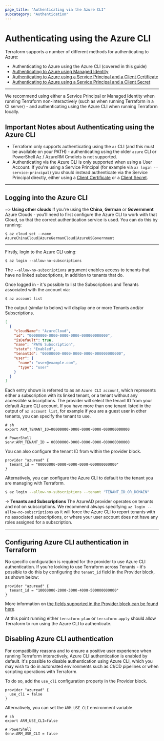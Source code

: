 ```yaml
---
page_title: "Authenticating via the Azure CLI"
subcategory: "Authentication"
---
```


# Authenticating using the Azure CLI

Terraform supports a number of different methods for authenticating to Azure:

* Authenticating to Azure using the Azure CLI (covered in this guide)
* [Authenticating to Azure using Managed Identity](managed_service_identity.html)
* [Authenticating to Azure using a Service Principal and a Client Certificate](service_principal_client_certificate.html)
* [Authenticating to Azure using a Service Principal and a Client Secret](service_principal_client_secret.html)

---

We recommend using either a Service Principal or Managed Identity when running Terraform non-interactively (such as when running Terraform in a CI server) - and authenticating using the Azure CLI when running Terraform locally.

## Important Notes about Authenticating using the Azure CLI

* Terraform only supports authenticating using the `az` CLI (and this must be available on your PATH) - authenticating using the older `azure` CLI or PowerShell Az / AzureRM Cmdlets is not supported.
* Authenticating via the Azure CLI is only supported when using a User Account. If you're using a Service Principal (for example via `az login --service-principal`) you should instead authenticate via the Service Principal directly, either using a [Client Certificate](service_principal_client_certificate.html) or a [Client Secret](service_principal_client_secret.html).

---

## Logging into the Azure CLI

~> **Using other clouds** If you're using the **China**, **German** or **Government** Azure Clouds - you'll need to first configure the Azure CLI to work with that Cloud, so that the correct authentication service is used.  You can do this by running:

```shell
$ az cloud set --name AzureChinaCloud|AzureGermanCloud|AzureUSGovernment
```

---

Firstly, login to the Azure CLI using:

```shell
$ az login --allow-no-subscriptions
```

The `--allow-no-subscriptions` argument enables access to tenants that have no linked subscriptions, in addition to tenants that do.

Once logged in - it's possible to list the Subscriptions and Tenants associated with the account via:

```shell
$ az account list
```

The output (similar to below) will display one or more Tenants and/or Subscriptions.

```json
[
  {
    "cloudName": "AzureCloud",
    "id": "00000000-0000-0000-0000-000000000000",
    "isDefault": true,
    "name": "PAYG Subscription",
    "state": "Enabled",
    "tenantId": "00000000-0000-0000-0000-000000000000",
    "user": {
      "name": "user@example.com",
      "type": "user"
    }
  }
]
```

Each entry shown is referred to as an `Azure CLI account`, which represents either a subscription with its linked tenant, or a tenant without any accessible subscriptions. The provider will select the tenant ID from your default Azure CLI account. If you have more than one tenant listed in the output of `az account list`, for example if you are a guest user in other tenants, you can specify the tenant to use.

```shell
# sh
export ARM_TENANT_ID=00000000-0000-0000-0000-000000000000

# PowerShell
$env:ARM_TENANT_ID = 00000000-0000-0000-0000-000000000000
```

You can also configure the tenant ID from within the provider block.

```hcl
provider "azuread" {
  tenant_id = "00000000-0000-0000-0000-000000000000"
}
```

Alternatively, you can configure the Azure CLI to default to the tenant you are managing with Terraform.

```bash
$ az login --allow-no-subscriptions --tenant "TENANT_ID_OR_DOMAIN"
```

-> **Tenants and Subscriptions** The AzureAD provider operates on tenants and not on subscriptions. We recommend always specifying `az login --allow-no-subscriptions` as it will force the Azure CLI to report tenants with no associated subscriptions, or where your user account does not have any roles assigned for a subscription.

---

## Configuring Azure CLI authentication in Terraform

No specific configuration is required for the provider to use Azure CLI authentication. If you're looking to use Terraform across Tenants - it's possible to do this by configuring the `tenant_id` field in the Provider block, as shown below:

```hcl
provider "azuread" {
  tenant_id = "10000000-2000-3000-4000-500000000000"
}
```

More information on [the fields supported in the Provider block can be found here](../index.html#argument-reference).

At this point running either `terraform plan` or `terraform apply` should allow Terraform to run using the Azure CLI to authenticate.

## Disabling Azure CLI authentication

For compatibility reasons and to ensure a positive user experience when running Terraform interactively, Azure CLI authentication is enabled by default. It's possible to disable authentication using Azure CLI, which you may wish to do in automated environments such as CI/CD pipelines or when scripting operations with Terraform.

To do so, add the `use_cli` configuration property in the Provider block.

```hcl
provider "azuread" {
  use_cli = false
}
```

Alternatively, you can set the `ARM_USE_CLI` environment variable.

```shell
# sh
export ARM_USE_CLI=false

# PowerShell
$env:ARM_USE_CLI = false
```
